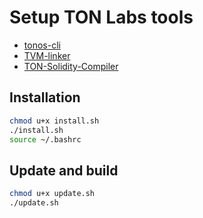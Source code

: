 # Setup TON Labs tools
* [tonos-cli](https://github.com/tonlabs/tonos-cli)
* [TVM-linker](https://github.com/tonlabs/TVM-linker)
* [TON-Solidity-Compiler](https://github.com/tonlabs/TON-Solidity-Compiler)

## Installation
```sh
chmod u+x install.sh
./install.sh
source ~/.bashrc
```

## Update and build
```sh
chmod u+x update.sh
./update.sh
```